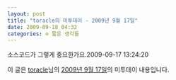 ```yaml
---
layout: post
title: "toracle의 미투데이 - 2009년 9월 17일"
date: 2009-09-18 04:32
categories: ⊙ 짧은 생각들
---
```


소스코드가 그렇게 중요한가요.2009-09-17 13:24:20

이 글은 [toracle](http://me2day.net/toracle)님의 [2009년 9월 17일](http://me2day.net/toracle/2009/09/17#13:24:20)의 미투데이 내용입니다.


       
